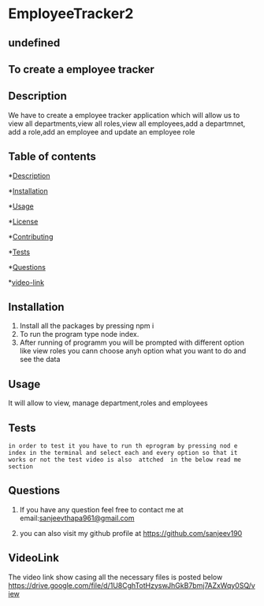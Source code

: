 # EmployeeTracker2
## undefined

   
   
   ## To create a employee tracker

   
  ## Description
  We have to create a employee tracker application which will allow us to view all departments,view all roles,view all employees,add a departmnet, add a role,add an employee and update an employee role 

  
  ## Table of contents

  *[Description](#description)

  *[Installation](#installation)

  *[Usage](#usage)

  *[License](#license)

  *[Contributing](#contributing)

  *[Tests](#tests)

  *[Questions](#questions)

  *[video-link](#videolink)

  ## Installation
  1. Install all the packages by pressing npm i 
  2. To run the program type node index.
  3. After running of programm you will be prompted with different option like view roles you cann choose anyh option what you   want  to do and see the data

  ## Usage
  It will allow to view, manage department,roles and employees

  
  ## Tests
    in order to test it you have to run th eprogram by pressing nod e index in the terminal and select each and every option so that it works or not the test video is also  attched  in the below read me section

  ## Questions
 1) If you have any question feel free to contact me at email:sanjeevthapa961@gmail.com

  2) you can also visit my github profile at https://github.com/sanjeev190
  
  ## VideoLink
  The video link show casing all the necessary files is posted below https://drive.google.com/file/d/1U8CghTotHzyswJhGkB7bmj7AZxWqy0SQ/view